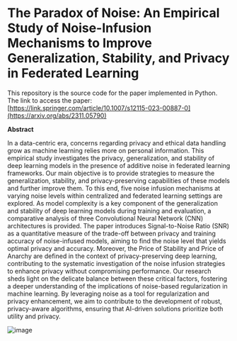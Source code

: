 # The Paradox of Noise: An Empirical Study of Noise-Infusion Mechanisms to Improve Generalization, Stability, and Privacy in Federated Learning

This repository is the source code for the paper implemented in Python. 
The link to access the paper: [https://link.springer.com/article/10.1007/s12115-023-00887-0](https://arxiv.org/abs/2311.05790)

**Abstract**


In a data-centric era, concerns regarding privacy and ethical data handling grow as machine learning relies more on personal information. This empirical study investigates the privacy, generalization, and stability of deep learning models in the presence of additive noise in federated learning frameworks. Our main objective is to provide strategies to measure the generalization, stability, and privacy-preserving capabilities of these models and further improve them. To this end, five noise infusion mechanisms at varying noise levels within centralized and federated learning settings are explored. As model complexity is a key component of the generalization and stability of deep learning models during training and evaluation, a comparative analysis of three Convolutional Neural Network (CNN) architectures is provided. The paper introduces Signal-to-Noise Ratio (SNR) as a quantitative measure of the trade-off between privacy and training accuracy of noise-infused models, aiming to find the noise level that yields optimal privacy and accuracy. Moreover, the Price of Stability and Price of Anarchy are defined in the context of privacy-preserving deep learning, contributing to the systematic investigation of the noise infusion strategies to enhance privacy without compromising performance. Our research sheds light on the delicate balance between these critical factors, fostering a deeper understanding of the implications of noise-based regularization in machine learning. By leveraging noise as a tool for regularization and privacy enhancement, we aim to contribute to the development of robust, privacy-aware algorithms, ensuring that AI-driven solutions prioritize both utility and privacy.

![image](https://github.com/user-attachments/assets/4fc0f8c8-bcf1-4a06-8194-99c7eeab0c42)
